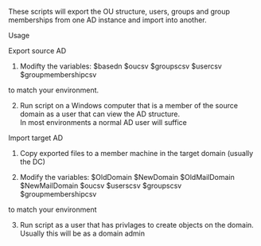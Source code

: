 These scripts will export the OU structure, users, groups and group memberships from one AD instance and import into another.

Usage

Export source AD
1) Modifty the variables:
    $basedn
    $oucsv
    $groupscsv
    $usercsv
    $groupmembershipcsv 
    
  to match your environment.  
  
2) Run script on a Windows computer that is a member of the source domain as a user that can view the AD structure.  
   In most environments a normal AD user will suffice
   

Import target AD
1) Copy exported files to a member machine in the target domain (usually the DC)

2) Modify the variables:
    $OldDomain
    $NewDomain
    $OldMailDomain
    $NewMailDomain
    $oucsv
    $userscsv
    $groupscsv
    $groupmembershipcsv 
    
  to match your environment
  
3) Run script as a user that has privlages to create objects on the domain.  Usually this will be as a domain admin


